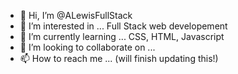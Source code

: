 - 👋 Hi, I’m @ALewisFullStack
- 👀 I’m interested in ... Full Stack web developement
- 🌱 I’m currently learning ... CSS, HTML, Javascript
- 💞️ I’m looking to collaborate on ... 
- 📫 How to reach me ... (will finish updating this!)

<!---
ALewisFullStack/ALewisFullStack is a ✨ special ✨ repository because its `README.md` (this file) appears on your GitHub profile.
You can click the Preview link to take a look at your changes.
--->

